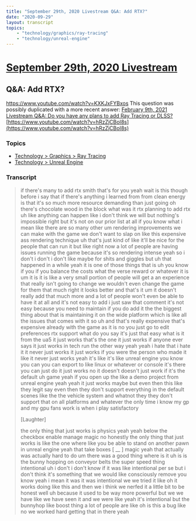 ```yaml
---
title: "September 29th, 2020 Livestream Q&A: Add RTX?"
date: "2020-09-29"
layout: transcript
topics:
    - "technology/graphics/ray-tracing"
    - "technology/unreal-engine"
---
```

# [September 29th, 2020 Livestream](../2020-09-29.md)
## Q&A: Add RTX?
https://www.youtube.com/watch?v=KXKJxFYBxos
This question was possibly duplicated with a more recent answer: [February 9th, 2021 Livestream Q&A: Do you have any plans to add Ray Tracing or DLSS?](./yt-hRzZjCBoI8s.md) [https://www.youtube.com/watch?v=hRzZjCBoI8s](https://www.youtube.com/watch?v=hRzZjCBoI8s)


### Topics
* [Technology > Graphics > Ray Tracing](../topics/technology/graphics/ray-tracing.md)
* [Technology > Unreal Engine](../topics/technology/unreal-engine.md)

### Transcript

> if there's many to add rtx smith that's for you yeah wait is this though before i say that if there's anything i learned from from clean energy is that it's so much more resource demanding than just going oh there's chocolate wood in the block what was it rtx planning to add rtx uh like anything can happen like i don't think we will but nothing's impossible right but it's not on our prior list at all if you know what i mean like there are so many other um rendering improvements we can make with the game we don't want to slap on like this expensive ass rendering technique uh that's just kind of like it'll be nice for the people that can run it but like right now a lot of people are having issues running the game because it's so rendering intense yeah so i don't i don't i don't like maybe for shits and giggles but uh that happened in a while yeah it is one of those things that is uh you know if you if you balance the costs what the verse reward or whatever it is um it is it is like a very small portion of people will get a an experience that really isn't going to change we wouldn't even change the game for them that much right it looks better and that's it um it doesn't really add that much more and a lot of people won't even be able to have it at all and it's not easy to add i just saw that comment it's not easy because you need to maintain if you do add it the the biggest thing about that is maintaining it on the wide platform which is like all the issues that comes with it so uh and that's really expensive that's expensive already with the game as it is no you just go to edit preferences rtx support what do you say it's just that easy what is it from the ua5 it just works that's the one it just works if anyone ever says it just works in tech run the other way yeah yeah i hate that i hate it it never just works it just works if you were the person who made it like it never just works yeah it's like it's like unreal engine you know you can you can export to like linux or whatever or console it's there you can just do it just works no it doesn't doesn't just work if it's the default uh game yeah if you open up the like a demo project from unreal engine yeah yeah it just works maybe but even then this like they legit say even then they don't support everything in the default scenes like the the vehicle system and whatnot they they don't support that on all platforms and whatever the only time i know my gp and my gpu fans work is when i play satisfactory
>
> [Laughter]
>
> the only thing that just works is physics yeah yeah below the checkbox enable manage magic no honestly the only thing that just works is like the one where like you be able to stand on another pawn in unreal engine yeah that take boxes [ __ ] magic yeah that actually was actually hard to do um there was a good thing where is it uh is is the bunny hopping on conveyor belts the super speed thing intentional uh i don't i don't know if it was like intentional per se but i don't think it's something that we would like consciously remove you know yeah i mean it was it was intentional we we tried it like oh it works doing like this and then we i think we nerfed it a little bit to be honest well uh because it used to be way more powerful but we we have like we have seen it and we were like yeah it's intentional but the bunnyhop like boost thing a lot of people are like oh is this a bug like no we worked hard getting that in there yeah
